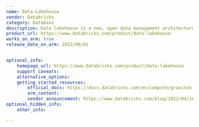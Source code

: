 ```yaml
---
name: Data-Lakehouse
vendor: Databricks
category: Database
description: Data lakehouse is a new, open data management architecture that combines the flexibility, cost-efficiency, and scale of data lakes with the data management and ACID transactions of data warehouses, enabling business intelligence (BI) and machine learning (ML) on all data.
product_url: https://www.databricks.com/product/data-lakehouse
works_on_arm: true
release_date_on_arm: 2022/09/01


optional_info:
    homepage_url: https://www.databricks.com/product/data-lakehouse
    support_caveats:
    alternative_options:
    getting_started_resources:
        official_docs: https://docs.databricks.com/en/compute/graviton.html
        arm_content:
        vendor_announcement: https://www.databricks.com/blog/2022/04/18/announcing-databricks-support-for-aws-graviton2-with-up-to-3x-better-price-performance.html
optional_hidden_info:
    other_info: 

---    
```

